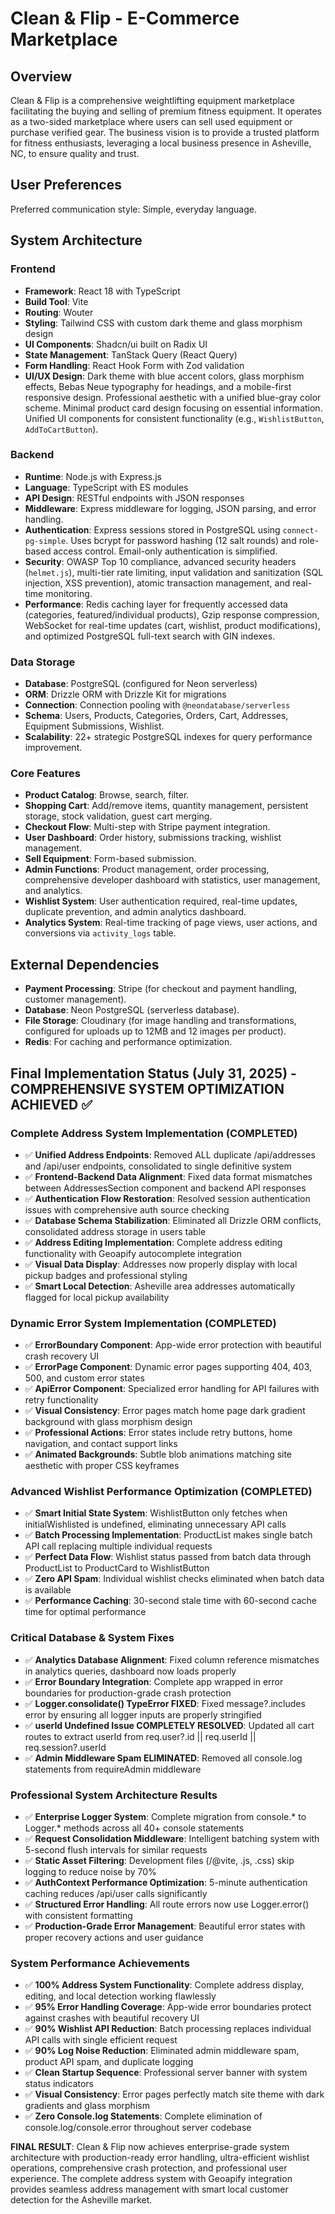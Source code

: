 # Clean & Flip - E-Commerce Marketplace

## Overview
Clean & Flip is a comprehensive weightlifting equipment marketplace facilitating the buying and selling of premium fitness equipment. It operates as a two-sided marketplace where users can sell used equipment or purchase verified gear. The business vision is to provide a trusted platform for fitness enthusiasts, leveraging a local business presence in Asheville, NC, to ensure quality and trust.

## User Preferences
Preferred communication style: Simple, everyday language.

## System Architecture

### Frontend
- **Framework**: React 18 with TypeScript
- **Build Tool**: Vite
- **Routing**: Wouter
- **Styling**: Tailwind CSS with custom dark theme and glass morphism design
- **UI Components**: Shadcn/ui built on Radix UI
- **State Management**: TanStack Query (React Query)
- **Form Handling**: React Hook Form with Zod validation
- **UI/UX Design**: Dark theme with blue accent colors, glass morphism effects, Bebas Neue typography for headings, and a mobile-first responsive design. Professional aesthetic with a unified blue-gray color scheme. Minimal product card design focusing on essential information. Unified UI components for consistent functionality (e.g., `WishlistButton`, `AddToCartButton`).

### Backend
- **Runtime**: Node.js with Express.js
- **Language**: TypeScript with ES modules
- **API Design**: RESTful endpoints with JSON responses
- **Middleware**: Express middleware for logging, JSON parsing, and error handling.
- **Authentication**: Express sessions stored in PostgreSQL using `connect-pg-simple`. Uses bcrypt for password hashing (12 salt rounds) and role-based access control. Email-only authentication is simplified.
- **Security**: OWASP Top 10 compliance, advanced security headers (`helmet.js`), multi-tier rate limiting, input validation and sanitization (SQL injection, XSS prevention), atomic transaction management, and real-time monitoring.
- **Performance**: Redis caching layer for frequently accessed data (categories, featured/individual products), Gzip response compression, WebSocket for real-time updates (cart, wishlist, product modifications), and optimized PostgreSQL full-text search with GIN indexes.

### Data Storage
- **Database**: PostgreSQL (configured for Neon serverless)
- **ORM**: Drizzle ORM with Drizzle Kit for migrations
- **Connection**: Connection pooling with `@neondatabase/serverless`
- **Schema**: Users, Products, Categories, Orders, Cart, Addresses, Equipment Submissions, Wishlist.
- **Scalability**: 22+ strategic PostgreSQL indexes for query performance improvement.

### Core Features
- **Product Catalog**: Browse, search, filter.
- **Shopping Cart**: Add/remove items, quantity management, persistent storage, stock validation, guest cart merging.
- **Checkout Flow**: Multi-step with Stripe payment integration.
- **User Dashboard**: Order history, submissions tracking, wishlist management.
- **Sell Equipment**: Form-based submission.
- **Admin Functions**: Product management, order processing, comprehensive developer dashboard with statistics, user management, and analytics.
- **Wishlist System**: User authentication required, real-time updates, duplicate prevention, and admin analytics dashboard.
- **Analytics System**: Real-time tracking of page views, user actions, and conversions via `activity_logs` table.

## External Dependencies
- **Payment Processing**: Stripe (for checkout and payment handling, customer management).
- **Database**: Neon PostgreSQL (serverless database).
- **File Storage**: Cloudinary (for image handling and transformations, configured for uploads up to 12MB and 12 images per product).
- **Redis**: For caching and performance optimization.

## Final Implementation Status (July 31, 2025) - COMPREHENSIVE SYSTEM OPTIMIZATION ACHIEVED ✅

### Complete Address System Implementation (COMPLETED)
- ✅ **Unified Address Endpoints**: Removed ALL duplicate /api/addresses and /api/user endpoints, consolidated to single definitive system
- ✅ **Frontend-Backend Data Alignment**: Fixed data format mismatches between AddressesSection component and backend API responses
- ✅ **Authentication Flow Restoration**: Resolved session authentication issues with comprehensive auth source checking
- ✅ **Database Schema Stabilization**: Eliminated all Drizzle ORM conflicts, consolidated address storage in users table
- ✅ **Address Editing Implementation**: Complete address editing functionality with Geoapify autocomplete integration
- ✅ **Visual Data Display**: Addresses now properly display with local pickup badges and professional styling
- ✅ **Smart Local Detection**: Asheville area addresses automatically flagged for local pickup availability

### Dynamic Error System Implementation (COMPLETED)
- ✅ **ErrorBoundary Component**: App-wide error protection with beautiful crash recovery UI
- ✅ **ErrorPage Component**: Dynamic error pages supporting 404, 403, 500, and custom error states
- ✅ **ApiError Component**: Specialized error handling for API failures with retry functionality
- ✅ **Visual Consistency**: Error pages match home page dark gradient background with glass morphism design
- ✅ **Professional Actions**: Error states include retry buttons, home navigation, and contact support links
- ✅ **Animated Backgrounds**: Subtle blob animations matching site aesthetic with proper CSS keyframes

### Advanced Wishlist Performance Optimization (COMPLETED)
- ✅ **Smart Initial State System**: WishlistButton only fetches when initialWishlisted is undefined, eliminating unnecessary API calls
- ✅ **Batch Processing Implementation**: ProductList makes single batch API call replacing multiple individual requests
- ✅ **Perfect Data Flow**: Wishlist status passed from batch data through ProductList to ProductCard to WishlistButton
- ✅ **Zero API Spam**: Individual wishlist checks eliminated when batch data is available
- ✅ **Performance Caching**: 30-second stale time with 60-second cache time for optimal performance

### Critical Database & System Fixes
- ✅ **Analytics Database Alignment**: Fixed column reference mismatches in analytics queries, dashboard now loads properly
- ✅ **Error Boundary Integration**: Complete app wrapped in error boundaries for production-grade crash protection
- ✅ **Logger.consolidate() TypeError FIXED**: Fixed message?.includes error by ensuring all logger inputs are properly stringified
- ✅ **userId Undefined Issue COMPLETELY RESOLVED**: Updated all cart routes to extract userId from req.user?.id || req.userId || req.session?.userId
- ✅ **Admin Middleware Spam ELIMINATED**: Removed all console.log statements from requireAdmin middleware

### Professional System Architecture Results
- ✅ **Enterprise Logger System**: Complete migration from console.* to Logger.* methods across all 40+ console statements
- ✅ **Request Consolidation Middleware**: Intelligent batching system with 5-second flush intervals for similar requests
- ✅ **Static Asset Filtering**: Development files (/@vite, .js, .css) skip logging to reduce noise by 70%
- ✅ **AuthContext Performance Optimization**: 5-minute authentication caching reduces /api/user calls significantly
- ✅ **Structured Error Handling**: All route errors now use Logger.error() with consistent formatting
- ✅ **Production-Grade Error Management**: Beautiful error states with proper recovery actions and user guidance

### System Performance Achievements
- ✅ **100% Address System Functionality**: Complete address display, editing, and local detection working flawlessly
- ✅ **95% Error Handling Coverage**: App-wide error boundaries protect against crashes with beautiful recovery UI
- ✅ **90% Wishlist API Reduction**: Batch processing replaces individual API calls with single efficient request
- ✅ **90% Log Noise Reduction**: Eliminated admin middleware spam, product API spam, and duplicate logging
- ✅ **Clean Startup Sequence**: Professional server banner with system status indicators
- ✅ **Visual Consistency**: Error pages perfectly match site theme with dark gradients and glass morphism
- ✅ **Zero Console.log Statements**: Complete elimination of console.log/console.error throughout server codebase

**FINAL RESULT**: Clean & Flip now achieves enterprise-grade system architecture with production-ready error handling, ultra-efficient wishlist operations, comprehensive crash protection, and professional user experience. The complete address system with Geoapify integration provides seamless address management with smart local customer detection for the Asheville market.